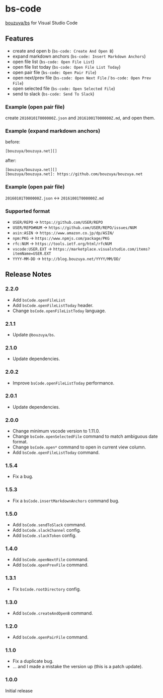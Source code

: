 # bs-code

[bouzuya/bs][] for Visual Studio Code

[bouzuya/bs]: https://github.com/bouzuya/bs

## Features

- create and open b (`bs-code: Create And Open B`)
- expand markdown anchors (`bs-code: Insert Markdown Anchors`)
- open file list (`bs-code: Open File List`)
- open file list today (`bs-code: Open File List Today`)
- open pair file (`bs-code: Open Pair File`)
- open next/prev file (`bs-code: Open Next File` / `bs-code: Open Prev File`)
- open selected file (`bs-code: Open Selected File`)
- send to slack (`bs-code: Send To Slack`)

### Example (open pair file)

create `20160101T000000Z.json` and `20161001T000000Z.md`, and open them.

### Example (expand markdown anchors)

before:

```
[bouzuya/bouzuya.net][]
```

after:

```
[bouzuya/bouzuya.net][]
[bouzuya/bouzuya.net]: https://github.com/bouzuya/bouzuya.net
```

### Example (open pair file)

`20160101T000000Z.json` <-> `20161001T000000Z.md`

### Supported format

- `USER/REPO` -> `https://github.com/USER/REPO`
- `USER/REPO#NUM` -> `https://github.com/USER/REPO/issues/NUM`
- `asin:ASIN` -> `https://www.amazon.co.jp/dp/ASIN/`
- `npm:PKG` -> `https://www.npmjs.com/package/PKG`
- `rfc:NUM` -> `https://tools.ietf.org/html/rfcNUM`
- `vscode:USER.EXT` -> `https://marketplace.visualstudio.com/items?itemName=USER.EXT`
- `YYYY-MM-DD` -> `http://blog.bouzuya.net/YYYY/MM/DD/`

## Release Notes

### 2.2.0

- Add `bsCode.openFileList`
- Add `bsCode.openFileListToday` header.
- Change `bsCode.openFileListToday` language.

### 2.1.1

- Update `@bouzuya/bs`.

### 2.1.0

- Update dependencies.

### 2.0.2

- Improve `bsCode.openFileListToday` performance.

### 2.0.1

- Update dependencies.

### 2.0.0

- Change minimum vscode version to 1.11.0.
- Change `bsCode.openSelectedFile` command to match ambiguous date format.
- Change `bsCode.open*` command to open in current view column.
- Add `bsCode.openFileListToday` command.

### 1.5.4

- Fix a bug.

### 1.5.3

- Fix a `bsCode.insertMarkdownAnchors` command bug.

### 1.5.0

- Add `bsCode.sendToSlack` command.
- Add `bsCode.slackChannel` config.
- Add `bsCode.slackToken` config.

### 1.4.0

- Add `bsCode.openNextFile` command.
- Add `bsCode.openPrevFile` command.

### 1.3.1

- Fix `bsCode.rootDirectory` config.

### 1.3.0

- Add `bsCode.createAndOpenB` command.

### 1.2.0

- Add `bsCode.openPairFile` command.

### 1.1.0

- Fix a duplicate bug.
- ... and I made a mistake the version up (this is a patch update).

### 1.0.0

Initial release
